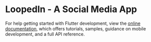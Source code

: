 # LoopedIn - A Social Media App

For help getting started with Flutter development, view the
[online documentation](https://docs.flutter.dev/), which offers tutorials,
samples, guidance on mobile development, and a full API reference.
